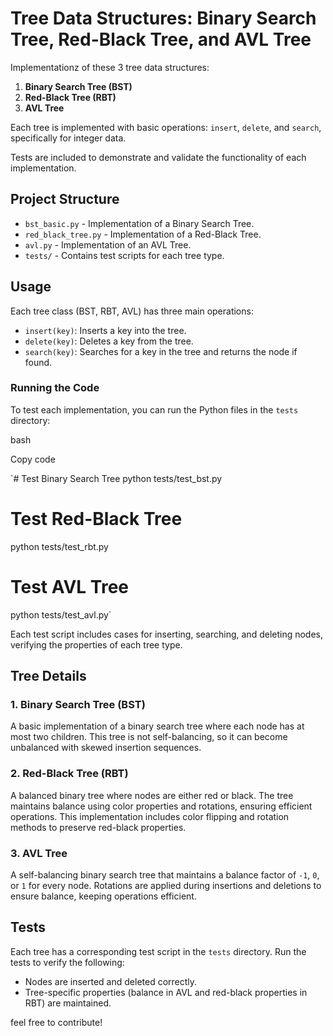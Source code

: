 # Tree Data Structures: Binary Search Tree, Red-Black Tree, and AVL Tree

Implementationz of these 3 tree data structures:

1. **Binary Search Tree (BST)**
2. **Red-Black Tree (RBT)**
3. **AVL Tree**

Each tree is implemented with basic operations: `insert`, `delete`, and `search`, specifically for integer data.

Tests are included to demonstrate and validate the functionality of each implementation.

## Project Structure

- `bst_basic.py` - Implementation of a Binary Search Tree.
- `red_black_tree.py` - Implementation of a Red-Black Tree.
- `avl.py` - Implementation of an AVL Tree.
- `tests/` - Contains test scripts for each tree type.

Usage
-----

Each tree class (BST, RBT, AVL) has three main operations:

-   `insert(key)`: Inserts a key into the tree.
-   `delete(key)`: Deletes a key from the tree.
-   `search(key)`: Searches for a key in the tree and returns the node if found.

### Running the Code

To test each implementation, you can run the Python files in the `tests` directory:

bash

Copy code

`# Test Binary Search Tree
python tests/test_bst.py

# Test Red-Black Tree
python tests/test_rbt.py

# Test AVL Tree
python tests/test_avl.py`

Each test script includes cases for inserting, searching, and deleting nodes, verifying the properties of each tree type.

Tree Details
------------

### 1\. Binary Search Tree (BST)

A basic implementation of a binary search tree where each node has at most two children. This tree is not self-balancing, so it can become unbalanced with skewed insertion sequences.

### 2\. Red-Black Tree (RBT)

A balanced binary tree where nodes are either red or black. The tree maintains balance using color properties and rotations, ensuring efficient operations. This implementation includes color flipping and rotation methods to preserve red-black properties.

### 3\. AVL Tree

A self-balancing binary search tree that maintains a balance factor of `-1`, `0`, or `1` for every node. Rotations are applied during insertions and deletions to ensure balance, keeping operations efficient.

Tests
-----

Each tree has a corresponding test script in the `tests` directory. Run the tests to verify the following:

-   Nodes are inserted and deleted correctly.
-   Tree-specific properties (balance in AVL and red-black properties in RBT) are maintained.

feel free to contribute!
